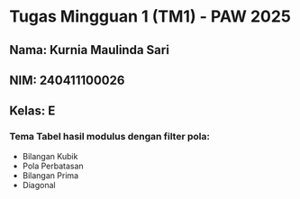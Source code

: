 # Tugas Mingguan 1 (TM1) - PAW 2025
## Nama: Kurnia Maulinda Sari
## NIM: 240411100026
## Kelas: E

### Tema Tabel hasil modulus dengan filter pola:
- Bilangan Kubik
- Pola Perbatasan
- Bilangan Prima
- Diagonal